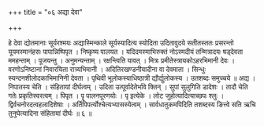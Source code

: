 +++
title = "०६ अद्या देवा"

+++

हे देवा द्योतमानाः सूर्यरश्मयः अद्यास्मिन्काले सूर्यस्यादित्य स्योदिता उदितावुदये सतीतस्ततः प्रसरन्तो यूयमस्मानंहसः पापान्निष्पिपृत । निष्कृष्य पालयत । यदिदमस्माभिरुक्तं नोऽस्मदीयं तन्मित्रादयः षड्देवता ममहन्ताम् । पूजयन्तु । अनुमन्यन्ताम् । रक्षन्त्विति यावत् । मित्रः प्रमीतेस्त्रायकोऽहरभिमानी देवः । वरणोऽनिष्टानां निवारयिता रात्र्यभिमानी । अदितिरखण्डनीयादीना वा देवमाता । सिन्धुः स्यन्दनशीलोदकाभिमानिनी देवता । पृथिवी भूलोकस्याधिष्ठात्री द्यौर्द्युलोकस्य । उतशब्दः समुच्चये ॥ अद्य । निपातस्य चेति । संहितायां दीर्घत्वम् । उदिता उत्पूर्वादेतेर्भावे क्तिन् । सुपां सुलुगिति डादेशः । तादौ चेति गतेः प्रकृतिस्वरत्वम् । पिपृत । पॄ पालनपूरणयोः । पृ इत्येके । लोट जुहोत्यादित्याच्छपः श्लुः । द्विर्वचनोरदत्वहलादिशेषाः । अर्तिपिपर्त्योश्चेत्यभ्यासस्येत्वम् । सार्वधातुकमपिदिति तशब्दस्य ङित्त्वे सति ऋचि तुनुघेत्यादिना संहितायां दीर्घः ॥ ६ ॥